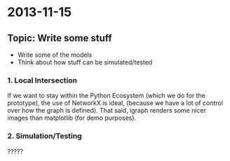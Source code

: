 # 2013-11-15

## Topic: Write some stuff

* Write some of the models
* Think about how stuff can be simulated/tested

### 1. Local Intersection

If we want to stay within the Python Ecosystem (which we do for the prototype), the use of NetworkX is ideal, (because we have a lot of control over how the graph is defined). That said, igraph renders some nicer images than matplotlib (for demo purposes).

### 2. Simulation/Testing
?????
